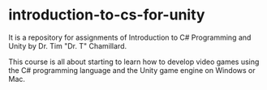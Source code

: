# introduction-to-cs-for-unity

It is a repository for assignments of Introduction to C# Programming and Unity by Dr. Tim "Dr. T" Chamillard.

This course is all about starting to learn how to develop video games using the C# programming language and the Unity game engine on Windows or Mac.
